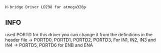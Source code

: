```bash
H-bridge Driver LD298 for atmega328p
```

## INFO
used PORTD for this driver you can change it from the definitions in the header file
-> PORTD0, PORTD1, PORTD2, PORTD3, For IN1, IN2, IN3 and IN4
-> PORTD5, PORTD6 for ENB and ENA
